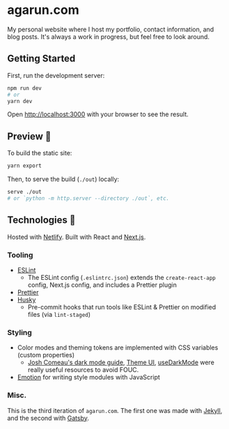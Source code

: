 # agarun.com

My personal website where I host my portfolio, contact information, and blog posts. It's always a work in progress, but feel free to look around.

## Getting Started

First, run the development server:

```bash
npm run dev
# or
yarn dev
```

Open [http://localhost:3000](http://localhost:3000) with your browser to see the result.

## Preview 🚀

To build the static site:

```bash
yarn export
```

Then, to serve the build (`./out`) locally:

```bash
serve ./out
# or `python -m http.server --directory ./out`, etc.
```

## Technologies 🧰

Hosted with [Netlify](https://www.netlify.com/). Built with React and [Next.js](https://nextjs.org/).

### Tooling

- [ESLint](https://eslint.org/)
  - The ESLint config (`.eslintrc.json`) extends the `create-react-app` config, Next.js config, and includes a Prettier plugin
- [Prettier](https://prettier.io/)
- [Husky](https://github.com/typicode/husky)
  - Pre-commit hooks that run tools like ESLint & Prettier on modified files (via `lint-staged`)

### Styling

- Color modes and theming tokens are implemented with CSS variables (custom properties)
  - [Josh Comeau's dark mode guide](https://www.joshwcomeau.com/react/dark-mode/), [Theme UI](https://theme-ui.com/), [useDarkMode](https://github.com/donavon/use-dark-mode) were really useful resources to avoid FOUC.
- [Emotion](https://github.com/emotion-js/emotion) for writing style modules with JavaScript

### Misc.

This is the third iteration of `agarun.com`. The first one was made with [Jekyll](https://jekyllrb.com/), and the second with [Gatsby](https://www.gatsbyjs.com/).
